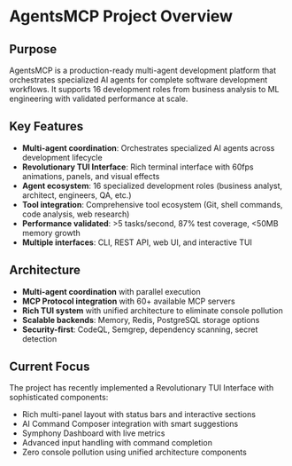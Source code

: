 # AgentsMCP Project Overview

## Purpose
AgentsMCP is a production-ready multi-agent development platform that orchestrates specialized AI agents for complete software development workflows. It supports 16 development roles from business analysis to ML engineering with validated performance at scale.

## Key Features
- **Multi-agent coordination**: Orchestrates specialized AI agents across development lifecycle
- **Revolutionary TUI Interface**: Rich terminal interface with 60fps animations, panels, and visual effects
- **Agent ecosystem**: 16 specialized development roles (business analyst, architect, engineers, QA, etc.)
- **Tool integration**: Comprehensive tool ecosystem (Git, shell commands, code analysis, web research)
- **Performance validated**: >5 tasks/second, 87% test coverage, <50MB memory growth
- **Multiple interfaces**: CLI, REST API, web UI, and interactive TUI

## Architecture
- **Multi-agent coordination** with parallel execution
- **MCP Protocol integration** with 60+ available MCP servers
- **Rich TUI system** with unified architecture to eliminate console pollution
- **Scalable backends**: Memory, Redis, PostgreSQL storage options
- **Security-first**: CodeQL, Semgrep, dependency scanning, secret detection

## Current Focus
The project has recently implemented a Revolutionary TUI Interface with sophisticated components:
- Rich multi-panel layout with status bars and interactive sections
- AI Command Composer integration with smart suggestions
- Symphony Dashboard with live metrics
- Advanced input handling with command completion
- Zero console pollution using unified architecture components